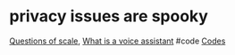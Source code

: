 # privacy issues are spooky
[Questions of scale](output/themes/Questions%20of%20scale.md), [What is a voice assistant](output/themes/What%20is%20a%20voice%20assistant.md)
#code [Codes](output/codes/Codes.md) 